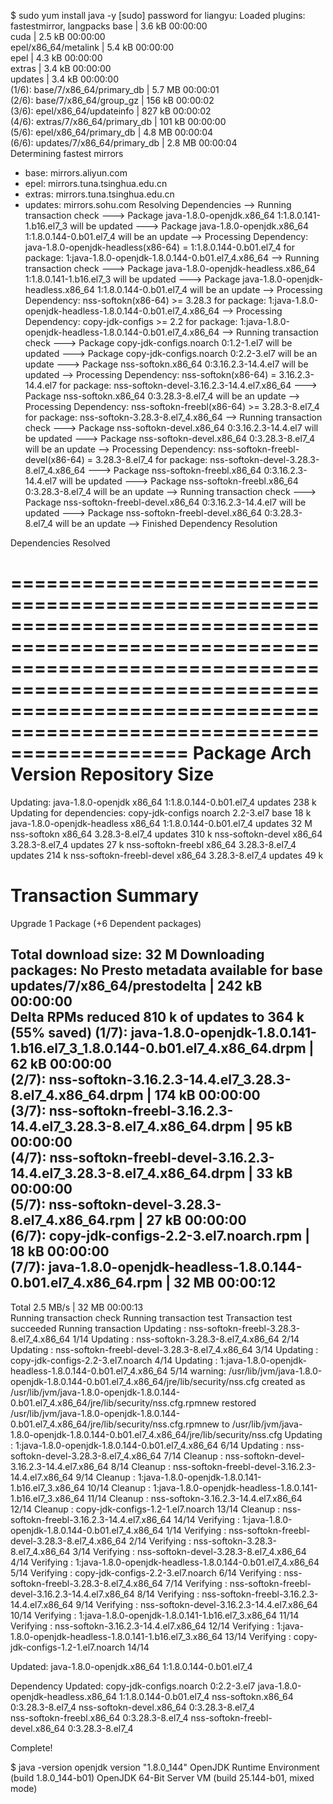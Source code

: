 $ sudo yum install java -y
[sudo] password for liangyu: 
Loaded plugins: fastestmirror, langpacks
base                                                                                                                                                                                                    | 3.6 kB  00:00:00     
cuda                                                                                                                                                                                                    | 2.5 kB  00:00:00     
epel/x86_64/metalink                                                                                                                                                                                    | 5.4 kB  00:00:00     
epel                                                                                                                                                                                                    | 4.3 kB  00:00:00     
extras                                                                                                                                                                                                  | 3.4 kB  00:00:00     
updates                                                                                                                                                                                                 | 3.4 kB  00:00:00     
(1/6): base/7/x86_64/primary_db                                                                                                                                                                         | 5.7 MB  00:00:01     
(2/6): base/7/x86_64/group_gz                                                                                                                                                                           | 156 kB  00:00:02     
(3/6): epel/x86_64/updateinfo                                                                                                                                                                           | 827 kB  00:00:02     
(4/6): extras/7/x86_64/primary_db                                                                                                                                                                       | 101 kB  00:00:00     
(5/6): epel/x86_64/primary_db                                                                                                                                                                           | 4.8 MB  00:00:04     
(6/6): updates/7/x86_64/primary_db                                                                                                                                                                      | 2.8 MB  00:00:04     
Determining fastest mirrors
 * base: mirrors.aliyun.com
 * epel: mirrors.tuna.tsinghua.edu.cn
 * extras: mirrors.tuna.tsinghua.edu.cn
 * updates: mirrors.sohu.com
Resolving Dependencies
--> Running transaction check
---> Package java-1.8.0-openjdk.x86_64 1:1.8.0.141-1.b16.el7_3 will be updated
---> Package java-1.8.0-openjdk.x86_64 1:1.8.0.144-0.b01.el7_4 will be an update
--> Processing Dependency: java-1.8.0-openjdk-headless(x86-64) = 1:1.8.0.144-0.b01.el7_4 for package: 1:java-1.8.0-openjdk-1.8.0.144-0.b01.el7_4.x86_64
--> Running transaction check
---> Package java-1.8.0-openjdk-headless.x86_64 1:1.8.0.141-1.b16.el7_3 will be updated
---> Package java-1.8.0-openjdk-headless.x86_64 1:1.8.0.144-0.b01.el7_4 will be an update
--> Processing Dependency: nss-softokn(x86-64) >= 3.28.3 for package: 1:java-1.8.0-openjdk-headless-1.8.0.144-0.b01.el7_4.x86_64
--> Processing Dependency: copy-jdk-configs >= 2.2 for package: 1:java-1.8.0-openjdk-headless-1.8.0.144-0.b01.el7_4.x86_64
--> Running transaction check
---> Package copy-jdk-configs.noarch 0:1.2-1.el7 will be updated
---> Package copy-jdk-configs.noarch 0:2.2-3.el7 will be an update
---> Package nss-softokn.x86_64 0:3.16.2.3-14.4.el7 will be updated
--> Processing Dependency: nss-softokn(x86-64) = 3.16.2.3-14.4.el7 for package: nss-softokn-devel-3.16.2.3-14.4.el7.x86_64
---> Package nss-softokn.x86_64 0:3.28.3-8.el7_4 will be an update
--> Processing Dependency: nss-softokn-freebl(x86-64) >= 3.28.3-8.el7_4 for package: nss-softokn-3.28.3-8.el7_4.x86_64
--> Running transaction check
---> Package nss-softokn-devel.x86_64 0:3.16.2.3-14.4.el7 will be updated
---> Package nss-softokn-devel.x86_64 0:3.28.3-8.el7_4 will be an update
--> Processing Dependency: nss-softokn-freebl-devel(x86-64) = 3.28.3-8.el7_4 for package: nss-softokn-devel-3.28.3-8.el7_4.x86_64
---> Package nss-softokn-freebl.x86_64 0:3.16.2.3-14.4.el7 will be updated
---> Package nss-softokn-freebl.x86_64 0:3.28.3-8.el7_4 will be an update
--> Running transaction check
---> Package nss-softokn-freebl-devel.x86_64 0:3.16.2.3-14.4.el7 will be updated
---> Package nss-softokn-freebl-devel.x86_64 0:3.28.3-8.el7_4 will be an update
--> Finished Dependency Resolution

Dependencies Resolved

===============================================================================================================================================================================================================================
 Package                                                          Arch                                        Version                                                       Repository                                    Size
===============================================================================================================================================================================================================================
Updating:
 java-1.8.0-openjdk                                               x86_64                                      1:1.8.0.144-0.b01.el7_4                                       updates                                      238 k
Updating for dependencies:
 copy-jdk-configs                                                 noarch                                      2.2-3.el7                                                     base                                          18 k
 java-1.8.0-openjdk-headless                                      x86_64                                      1:1.8.0.144-0.b01.el7_4                                       updates                                       32 M
 nss-softokn                                                      x86_64                                      3.28.3-8.el7_4                                                updates                                      310 k
 nss-softokn-devel                                                x86_64                                      3.28.3-8.el7_4                                                updates                                       27 k
 nss-softokn-freebl                                               x86_64                                      3.28.3-8.el7_4                                                updates                                      214 k
 nss-softokn-freebl-devel                                         x86_64                                      3.28.3-8.el7_4                                                updates                                       49 k

Transaction Summary
===============================================================================================================================================================================================================================
Upgrade  1 Package (+6 Dependent packages)

Total download size: 32 M
Downloading packages:
No Presto metadata available for base
updates/7/x86_64/prestodelta                                                                                                                                                                            | 242 kB  00:00:00     
Delta RPMs reduced 810 k of updates to 364 k (55% saved)
(1/7): java-1.8.0-openjdk-1.8.0.141-1.b16.el7_3_1.8.0.144-0.b01.el7_4.x86_64.drpm                                                                                                                       |  62 kB  00:00:00     
(2/7): nss-softokn-3.16.2.3-14.4.el7_3.28.3-8.el7_4.x86_64.drpm                                                                                                                                         | 174 kB  00:00:00     
(3/7): nss-softokn-freebl-3.16.2.3-14.4.el7_3.28.3-8.el7_4.x86_64.drpm                                                                                                                                  |  95 kB  00:00:00     
(4/7): nss-softokn-freebl-devel-3.16.2.3-14.4.el7_3.28.3-8.el7_4.x86_64.drpm                                                                                                                            |  33 kB  00:00:00     
(5/7): nss-softokn-devel-3.28.3-8.el7_4.x86_64.rpm                                                                                                                                                      |  27 kB  00:00:00     
(6/7): copy-jdk-configs-2.2-3.el7.noarch.rpm                                                                                                                                                            |  18 kB  00:00:00     
(7/7): java-1.8.0-openjdk-headless-1.8.0.144-0.b01.el7_4.x86_64.rpm                                                                                                                                     |  32 MB  00:00:12     
-------------------------------------------------------------------------------------------------------------------------------------------------------------------------------------------------------------------------------
Total                                                                                                                                                                                          2.5 MB/s |  32 MB  00:00:13     
Running transaction check
Running transaction test
Transaction test succeeded
Running transaction
  Updating   : nss-softokn-freebl-3.28.3-8.el7_4.x86_64                                                                                                                                                                   1/14 
  Updating   : nss-softokn-3.28.3-8.el7_4.x86_64                                                                                                                                                                          2/14 
  Updating   : nss-softokn-freebl-devel-3.28.3-8.el7_4.x86_64                                                                                                                                                             3/14 
  Updating   : copy-jdk-configs-2.2-3.el7.noarch                                                                                                                                                                          4/14 
  Updating   : 1:java-1.8.0-openjdk-headless-1.8.0.144-0.b01.el7_4.x86_64                                                                                                                                                 5/14 
warning: /usr/lib/jvm/java-1.8.0-openjdk-1.8.0.144-0.b01.el7_4.x86_64/jre/lib/security/nss.cfg created as /usr/lib/jvm/java-1.8.0-openjdk-1.8.0.144-0.b01.el7_4.x86_64/jre/lib/security/nss.cfg.rpmnew
restored /usr/lib/jvm/java-1.8.0-openjdk-1.8.0.144-0.b01.el7_4.x86_64/jre/lib/security/nss.cfg.rpmnew to /usr/lib/jvm/java-1.8.0-openjdk-1.8.0.144-0.b01.el7_4.x86_64/jre/lib/security/nss.cfg
  Updating   : 1:java-1.8.0-openjdk-1.8.0.144-0.b01.el7_4.x86_64                                                                                                                                                          6/14 
  Updating   : nss-softokn-devel-3.28.3-8.el7_4.x86_64                                                                                                                                                                    7/14 
  Cleanup    : nss-softokn-devel-3.16.2.3-14.4.el7.x86_64                                                                                                                                                                 8/14 
  Cleanup    : nss-softokn-freebl-devel-3.16.2.3-14.4.el7.x86_64                                                                                                                                                          9/14 
  Cleanup    : 1:java-1.8.0-openjdk-1.8.0.141-1.b16.el7_3.x86_64                                                                                                                                                         10/14 
  Cleanup    : 1:java-1.8.0-openjdk-headless-1.8.0.141-1.b16.el7_3.x86_64                                                                                                                                                11/14 
  Cleanup    : nss-softokn-3.16.2.3-14.4.el7.x86_64                                                                                                                                                                      12/14 
  Cleanup    : copy-jdk-configs-1.2-1.el7.noarch                                                                                                                                                                         13/14 
  Cleanup    : nss-softokn-freebl-3.16.2.3-14.4.el7.x86_64                                                                                                                                                               14/14 
  Verifying  : 1:java-1.8.0-openjdk-1.8.0.144-0.b01.el7_4.x86_64                                                                                                                                                          1/14 
  Verifying  : nss-softokn-freebl-devel-3.28.3-8.el7_4.x86_64                                                                                                                                                             2/14 
  Verifying  : nss-softokn-3.28.3-8.el7_4.x86_64                                                                                                                                                                          3/14 
  Verifying  : nss-softokn-devel-3.28.3-8.el7_4.x86_64                                                                                                                                                                    4/14 
  Verifying  : 1:java-1.8.0-openjdk-headless-1.8.0.144-0.b01.el7_4.x86_64                                                                                                                                                 5/14 
  Verifying  : copy-jdk-configs-2.2-3.el7.noarch                                                                                                                                                                          6/14 
  Verifying  : nss-softokn-freebl-3.28.3-8.el7_4.x86_64                                                                                                                                                                   7/14 
  Verifying  : nss-softokn-freebl-devel-3.16.2.3-14.4.el7.x86_64                                                                                                                                                          8/14 
  Verifying  : nss-softokn-freebl-3.16.2.3-14.4.el7.x86_64                                                                                                                                                                9/14 
  Verifying  : nss-softokn-devel-3.16.2.3-14.4.el7.x86_64                                                                                                                                                                10/14 
  Verifying  : 1:java-1.8.0-openjdk-1.8.0.141-1.b16.el7_3.x86_64                                                                                                                                                         11/14 
  Verifying  : nss-softokn-3.16.2.3-14.4.el7.x86_64                                                                                                                                                                      12/14 
  Verifying  : 1:java-1.8.0-openjdk-headless-1.8.0.141-1.b16.el7_3.x86_64                                                                                                                                                13/14 
  Verifying  : copy-jdk-configs-1.2-1.el7.noarch                                                                                                                                                                         14/14 

Updated:
  java-1.8.0-openjdk.x86_64 1:1.8.0.144-0.b01.el7_4                                                                                                                                                                            

Dependency Updated:
  copy-jdk-configs.noarch 0:2.2-3.el7                  java-1.8.0-openjdk-headless.x86_64 1:1.8.0.144-0.b01.el7_4           nss-softokn.x86_64 0:3.28.3-8.el7_4           nss-softokn-devel.x86_64 0:3.28.3-8.el7_4          
  nss-softokn-freebl.x86_64 0:3.28.3-8.el7_4           nss-softokn-freebl-devel.x86_64 0:3.28.3-8.el7_4                    

Complete!


$ java -version
openjdk version "1.8.0_144"
OpenJDK Runtime Environment (build 1.8.0_144-b01)
OpenJDK 64-Bit Server VM (build 25.144-b01, mixed mode)


